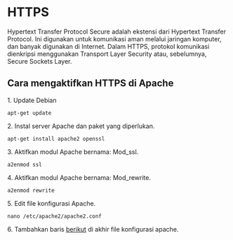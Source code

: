 # HTTPS
<p>Hypertext Transfer Protocol Secure adalah ekstensi dari Hypertext Transfer Protocol. Ini digunakan untuk komunikasi aman melalui jaringan komputer, dan banyak digunakan di Internet. Dalam HTTPS, protokol komunikasi dienkripsi menggunakan Transport Layer Security atau, sebelumnya, Secure Sockets Layer.</p>
<h2>Cara mengaktifkan HTTPS di Apache</h2>
<p>1. Update Debian</p>
<p><code>apt-get update</code>
<p>2. Instal server Apache dan paket yang diperlukan.</p>
<p><code>apt-get install apache2 openssl</code></p>
<p>3. Aktifkan modul Apache bernama: Mod_ssl.</p>
<p><code>a2enmod ssl</code></p>
<p>4. Aktifkan modul Apache bernama: Mod_rewrite.</p>
<p><code>a2enmod rewrite</code><p>
<p>5. Edit file konfigurasi Apache.</p>
<p><code>nano /etc/apache2/apache2.conf</code><p>
<p>6. Tambahkan baris <a href="https://github.com/rofisikunyuk/HTTPS/blob/main/File%20konfigurasi%20apache.txt">berikut</a> di akhir file konfigurasi apache.</p>
